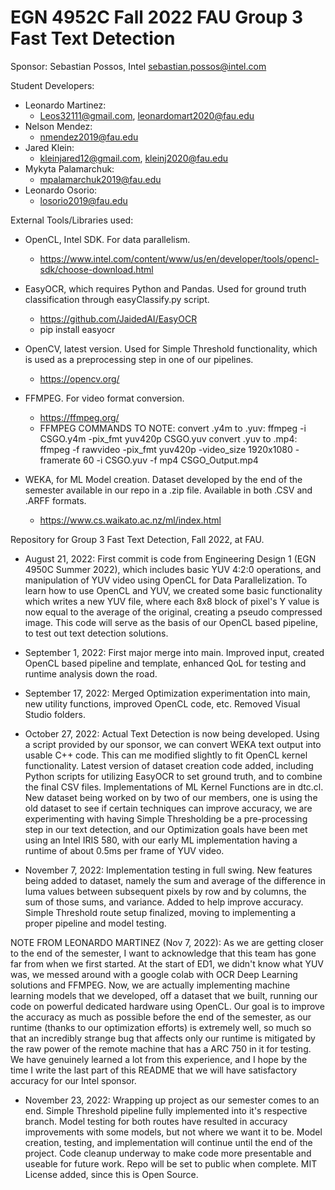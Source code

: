 # EGN 4952C Fall 2022 FAU Group 3 Fast Text Detection

Sponsor: Sebastian Possos, Intel
sebastian.possos@intel.com

Student Developers:

- Leonardo Martinez:
    - Leos32111@gmail.com, leonardomart2020@fau.edu
- Nelson Mendez:
    - nmendez2019@fau.edu
- Jared Klein:
    - kleinjared12@gmail.com, kleinj2020@fau.edu
- Mykyta Palamarchuk:
    - mpalamarchuk2019@fau.edu
- Leonardo Osorio:
    - losorio2019@fau.edu

External Tools/Libraries used:
- OpenCL, Intel SDK. For data parallelism.
    - https://www.intel.com/content/www/us/en/developer/tools/opencl-sdk/choose-download.html
    
- EasyOCR, which requires Python and Pandas. Used for ground truth classification through easyClassify.py script.
    - https://github.com/JaidedAI/EasyOCR
    - pip install easyocr
    
- OpenCV, latest version. Used for Simple Threshold functionality, which is used as a preprocessing step in one of our pipelines.
    - https://opencv.org/
    
- FFMPEG. For video format conversion.
    - https://ffmpeg.org/
    - FFMPEG COMMANDS TO NOTE:
    convert .y4m to .yuv: ffmpeg -i CSGO.y4m -pix_fmt yuv420p CSGO.yuv
    convert .yuv to .mp4: ffmpeg -f rawvideo -pix_fmt yuv420p -video_size 1920x1080 -framerate 60 -i CSGO.yuv -f mp4 CSGO_Output.mp4

- WEKA, for ML Model creation. Dataset developed by the end of the semester available in our repo in a .zip file.
Available in both .CSV and .ARFF formats.
    - https://www.cs.waikato.ac.nz/ml/index.html

Repository for Group 3 Fast Text Detection, Fall 2022, at FAU.

- August 21, 2022: First commit is code from Engineering Design 1 (EGN 4950C Summer 2022), which includes basic YUV 4:2:0 operations,
and manipulation of YUV video using OpenCL for Data Parallelization. To learn how to use OpenCL and YUV, we created some basic functionality
which writes a new YUV file, where each 8x8 block of pixel's Y value is now equal to the average of the original, creating a pseudo
compressed image. This code will serve as the basis of our OpenCL based pipeline, to test out text detection solutions.

- September 1, 2022: First major merge into main. Improved input, created OpenCL based pipeline and template, enhanced QoL for testing and runtime
analysis down the road.

- September 17, 2022: Merged Optimization experimentation into main, new utility functions, improved OpenCL code, etc. Removed Visual Studio folders.

- October 27, 2022: Actual Text Detection is now being developed. Using a script provided by our sponsor, we can convert WEKA text output into usable C++ code. This can me modified slightly to fit OpenCL kernel functionality. Latest version of dataset creation code added, including Python scripts for utilizing EasyOCR to set ground truth, and to combine the final CSV files. Implementations of ML Kernel Functions are in dtc.cl. New dataset being worked on by two of our members, one is using the old dataset to see if certain techniques can improve accuracy, we are experimenting with having Simple Thresholding be a pre-processing step in our text detection, and our Optimization goals have been met using an Intel IRIS 580, with our early ML implementation having a runtime of about 0.5ms per frame of YUV video.

- November 7, 2022: Implementation testing in full swing. New features being added to dataset, namely the sum and average of the difference in luma values between subsequent pixels by row and by columns, the sum of those sums, and variance. Added to help improve accuracy. Simple Threshold route setup finalized, moving to implementing a proper pipeline and model testing.

NOTE FROM LEONARDO MARTINEZ (Nov 7, 2022): As we are getting closer to the end of the semester, I want to acknowledge that this team has gone far from when we first started. At the start of ED1, we didn't know what YUV was, we messed around with a google colab with OCR Deep Learning solutions and FFMPEG. Now, we are actually implementing machine learning models that we developed, off a dataset that we built, running our code on powerful dedicated hardware using OpenCL. Our goal is to improve the accuracy as much as possible before the end of the semester, as our runtime (thanks to our optimization efforts) is extremely well, so much so that an incredibly strange bug that affects only our runtime is mitigated by the raw power of the remote machine that has a ARC 750 in it for testing. We have genuinely learned a lot from this experience, and I hope by the time I write the last part of this README that we will have satisfactory accuracy for our Intel sponsor.

- November 23, 2022: Wrapping up project as our semester comes to an end. Simple Threshold pipeline fully implemented into it's respective branch. Model testing for both routes have resulted in accuracy improvements with some models, but not where we want it to be. Model creation, testing, and implementation will continue until the end of the project. Code cleanup underway to make code more presentable and useable for future work. Repo will be set to public when complete. MIT License added, since this is Open Source.
